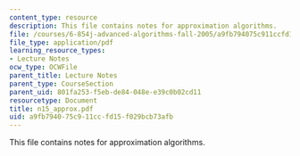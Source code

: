 ```yaml
---
content_type: resource
description: This file contains notes for approximation algorithms.
file: /courses/6-854j-advanced-algorithms-fall-2005/a9fb794075c911ccfd15f029bcb73afb_n15_approx.pdf
file_type: application/pdf
learning_resource_types:
- Lecture Notes
ocw_type: OCWFile
parent_title: Lecture Notes
parent_type: CourseSection
parent_uid: 801fa253-f5eb-de84-048e-e39c0b02cd11
resourcetype: Document
title: n15_approx.pdf
uid: a9fb7940-75c9-11cc-fd15-f029bcb73afb
---
```

This file contains notes for approximation algorithms.

